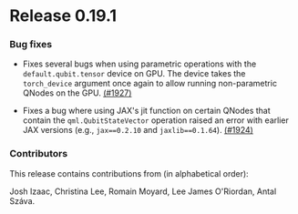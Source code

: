 <!-- orphan: true -->

# Release 0.19.1

<h3>Bug fixes</h3>

* Fixes several bugs when using parametric operations with the
  `default.qubit.tensor` device on GPU. The device takes the `torch_device`
  argument once again to allow running non-parametric QNodes on the GPU.
  [(#1927)](https://github.com/PennyLaneAI/pennylane/pull/1927)

* Fixes a bug where using JAX's jit function on certain QNodes that contain
  the `qml.QubitStateVector` operation raised an error with earlier JAX
  versions (e.g., `jax==0.2.10` and `jaxlib==0.1.64`).
  [(#1924)](https://github.com/PennyLaneAI/pennylane/pull/1924)

<h3>Contributors</h3>

This release contains contributions from (in alphabetical order):

Josh Izaac, Christina Lee, Romain Moyard, Lee James O'Riordan, Antal Száva.
